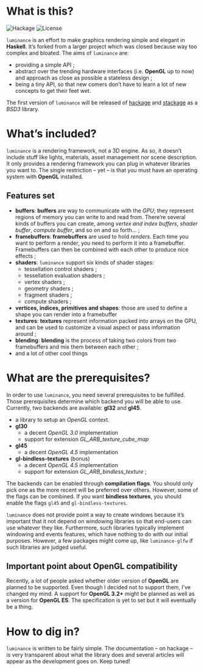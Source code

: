 # What is this?

![Hackage](https://img.shields.io/badge/hackage-0.6.0.1-orange.svg?style=flat)
![License](https://img.shields.io/badge/license-BSD3-blue.svg?style=flat)

`luminance` is an effort to make graphics rendering simple and elegant in **Haskell**. It’s forked
from a larger project which was closed because way too complex and bloated. The aims of `luminance`
are:

  - providing a simple API ;
  - abstract over the trending hardware interfaces (i.e. **OpenGL** up to now) and approach
    as close as possible a stateless design ;
  - being a tiny API, so that new comers don’t have to learn a lot of new concepts to get
    their feet wet.

The first version of `luminance` will be released of [hackage](https://hackage.haskell.org) and
[stackage](https://www.stackage.org) as a *BSD3* library.

# What’s included?

`luminance` is a rendering framework, not a 3D engine. As so, it doesn’t include stuff like
lights, materials, asset management nor scene description. It only provides a rendering framework
you can plug in whatever libraries you want to. The single restriction – yet – is that you must have
an operating system with **OpenGL** installed.

## Features set

- **buffers**: **buffers** are way to communicate with the *GPU*; they represent regions of memory
  you can write to and read from. There’re several kinds of buffers you can create, among *vertex
  and index buffers*, *shader buffer*, *compute buffer*, and so on and so forth… ;
- **framebuffers**: **framebuffers** are used to hold *renders*. Each time you want to perform a
  render, you need to perform it into a framebuffer. Framebuffers can then be combined with each
  other to produce nice effects ;
- **shaders**: `luminance` support six kinds of shader stages:
  + tessellation control shaders ;
  + tessellation evaluation shaders ;
  + vertex shaders ;
  + geometry shaders ;
  + fragment shaders ;
  + compute shaders ;
- **vertices, indices, primitives and shapes**: those are used to define a shape you can render into
  a framebuffer
- **textures**: **textures** represent information packed into arrays on the GPU, and can be used
  to customize a visual aspect or pass information around ;
- **blending**: **blending** is the process of taking two colors from two framebuffers and mix them
  between each other ;
- and a lot of other cool things

# What are the prerequisites?

In order to use `luminance`, you need several prerequisites to be fulfilled. Those prerequisites
determine which backend you will be able to use. Currently, two backends are available: **gl32**
and **gl45**.

- a library to setup an *OpenGL* context.
- **gl30**
  - a decent *OpenGL 3.0* implementation
  - support for extension *GL_ARB_texture_cube_map*
- **gl45**
  - a decent *OpenGL 4.5* implementation
- **gl-bindless-textures** (bonus)
  - a decent *OpenGL 4.5* implementation
  - support for extension *GL_ARB_bindless_texture* ;

The backends can be enabled through **compilation flags**. You should only pick one as the more
recent will be preferred over others. However, some of the flags can be combined. If you want
**bindless textures**, you should enable the flags `gl45` and `gl-bindless-textures`.

`luminance` does not provide point a way to create windows because it’s important that it not depend
on windowing libraries so that end-users can use whatever they like. Furthermore, such libraries
typically implement windowing and events features, which have nothing to do with our initial
purposes. However, a few packages might come up, like `luminance-glfw` if such libraries are judged
useful.

## Important point about OpenGL compatibility

Recently, a lot of people asked whether older version of **OpenGL** are planned to be supported.
Even though I decided not to support them, I’ve changed my mind. A support for **OpenGL 3.2+**
might be planned as well as a version for **OpenGL ES**. The specification is yet to set but it will
eventually be a thing.

# How to dig in?

`luminance` is written to be fairly simple. The documentation – on hackage – is very transparent
about what the library does and several articles will appear as the development goes on. Keep tuned!
